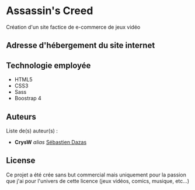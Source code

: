 # Assassin's Creed

Création d'un site factice de e-commerce de jeux vidéo

## Adresse d'hébergement du site internet

## Technologie employée

- HTML5
- CSS3
- Sass
- Boostrap 4

## Auteurs

Liste de(s) auteur(s) :

- **CrysW** _alias_ [Sébastien Dazas](https://github.com/CrysW)

## License

Ce projet a été crée sans but commercial mais uniquement pour la passion que j'ai pour l'univers de cette licence (jeux vidéos, comics, musique, etc...)
